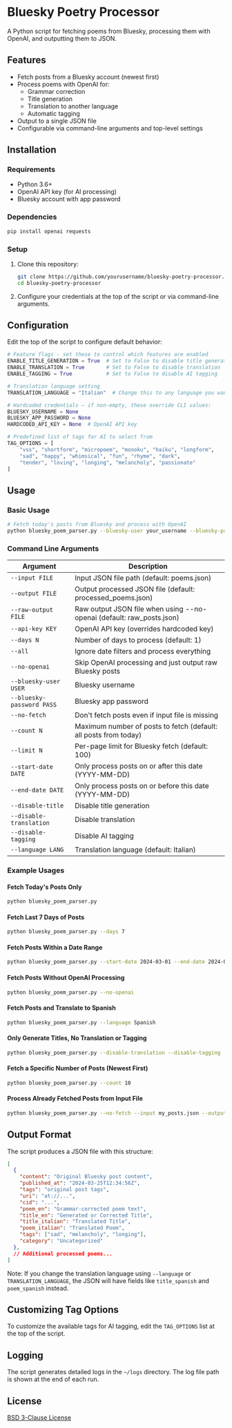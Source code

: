 # Bluesky Poetry Processor

A Python script for fetching poems from Bluesky, processing them with OpenAI, and outputting them to JSON.

## Features

- Fetch posts from a Bluesky account (newest first)
- Process poems with OpenAI for:
  - Grammar correction
  - Title generation
  - Translation to another language
  - Automatic tagging
- Output to a single JSON file
- Configurable via command-line arguments and top-level settings

## Installation

### Requirements

- Python 3.6+
- OpenAI API key (for AI processing)
- Bluesky account with app password

### Dependencies

```bash
pip install openai requests
```

### Setup

1. Clone this repository:
   ```bash
   git clone https://github.com/yourusername/bluesky-poetry-processor.git
   cd bluesky-poetry-processor
   ```

2. Configure your credentials at the top of the script or via command-line arguments.

## Configuration

Edit the top of the script to configure default behavior:

```python
# Feature flags - set these to control which features are enabled
ENABLE_TITLE_GENERATION = True  # Set to False to disable title generation
ENABLE_TRANSLATION = True       # Set to False to disable translation
ENABLE_TAGGING = True           # Set to False to disable AI tagging

# Translation language setting
TRANSLATION_LANGUAGE = "Italian"  # Change this to any language you want

# Hardcoded credentials – if non-empty, these override CLI values:
BLUESKY_USERNAME = None
BLUESKY_APP_PASSWORD = None
HARDCODED_API_KEY = None  # OpenAI API key

# Predefined list of tags for AI to select from
TAG_OPTIONS = [
    "vss", "shortform", "micropoem", "monoku", "haiku", "longform",
    "sad", "happy", "whimsical", "fun", "rhyme", "dark",
    "tender", "loving", "longing", "melancholy", "passionate"
]
```

## Usage

### Basic Usage

```bash
# Fetch today's posts from Bluesky and process with OpenAI
python bluesky_poem_parser.py --bluesky-user your_username --bluesky-password your_app_password --api-key your_openai_key
```

### Command Line Arguments

| Argument | Description |
|----------|-------------|
| `--input FILE` | Input JSON file path (default: poems.json) |
| `--output FILE` | Output processed JSON file (default: processed_poems.json) |
| `--raw-output FILE` | Raw output JSON file when using --no-openai (default: raw_posts.json) |
| `--api-key KEY` | OpenAI API key (overrides hardcoded key) |
| `--days N` | Number of days to process (default: 1) |
| `--all` | Ignore date filters and process everything |
| `--no-openai` | Skip OpenAI processing and just output raw Bluesky posts |
| `--bluesky-user USER` | Bluesky username |
| `--bluesky-password PASS` | Bluesky app password |
| `--no-fetch` | Don't fetch posts even if input file is missing |
| `--count N` | Maximum number of posts to fetch (default: all posts from today) |
| `--limit N` | Per-page limit for Bluesky fetch (default: 100) |
| `--start-date DATE` | Only process posts on or after this date (YYYY-MM-DD) |
| `--end-date DATE` | Only process posts on or before this date (YYYY-MM-DD) |
| `--disable-title` | Disable title generation |
| `--disable-translation` | Disable translation |
| `--disable-tagging` | Disable AI tagging |
| `--language LANG` | Translation language (default: Italian) |

### Example Usages

#### Fetch Today's Posts Only

```bash
python bluesky_poem_parser.py
```

#### Fetch Last 7 Days of Posts 

```bash
python bluesky_poem_parser.py --days 7
```

#### Fetch Posts Within a Date Range

```bash
python bluesky_poem_parser.py --start-date 2024-03-01 --end-date 2024-03-31
```

#### Fetch Posts Without OpenAI Processing

```bash
python bluesky_poem_parser.py --no-openai
```

#### Fetch Posts and Translate to Spanish

```bash
python bluesky_poem_parser.py --language Spanish
```

#### Only Generate Titles, No Translation or Tagging

```bash
python bluesky_poem_parser.py --disable-translation --disable-tagging
```

#### Fetch a Specific Number of Posts (Newest First)

```bash
python bluesky_poem_parser.py --count 10
```

#### Process Already Fetched Posts from Input File

```bash
python bluesky_poem_parser.py --no-fetch --input my_posts.json --output processed.json
```

## Output Format

The script produces a JSON file with this structure:

```json
[
  {
    "content": "Original Bluesky post content",
    "published_at": "2024-03-25T12:34:56Z",
    "tags": "original post tags",
    "uri": "at://...",
    "cid": "...",
    "poem_en": "Grammar-corrected poem text",
    "title_en": "Generated or Corrected Title",
    "title_italian": "Translated Title",
    "poem_italian": "Translated Poem",
    "tags": ["sad", "melancholy", "longing"],
    "category": "Uncategorized"
  },
  // Additional processed poems...
]
```

Note: If you change the translation language using `--language` or `TRANSLATION_LANGUAGE`, 
the JSON will have fields like `title_spanish` and `poem_spanish` instead.

## Customizing Tag Options

To customize the available tags for AI tagging, edit the `TAG_OPTIONS` list at the top of the script.

## Logging

The script generates detailed logs in the `~/logs` directory. The log file path is shown at the end of each run.

## License

[BSD 3-Clause License](LICENSE)